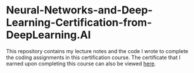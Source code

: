 # Neural-Networks-and-Deep-Learning-Certification-from-DeepLearning.AI
This repository contains my lecture notes and the code I wrote to complete the coding assignments in this certification course. The certificate that I earned upon completing this course can also be viewed [here](https://www.coursera.org/verify/NLYPVHS7WU2W).

